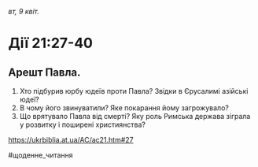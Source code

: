 
_вт, 9 квіт._

# Дії 21:27-40

## Арешт Павла.
1. Хто підбурив юрбу юдеїв проти Павла? Звідки в Єрусалимі азійські юдеї?
2. В чому його звинуватили? Яке покарання йому загрожувало?
3. Що врятувало Павла від смерті? Яку роль Римська держава зіграла у розвитку і поширені християнства?

https://ukrbiblia.at.ua/AC/ac21.htm#27 

#щоденне_читання

